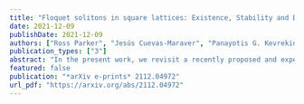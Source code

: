 ```yaml
---
title: "Floquet solitons in square lattices: Existence, Stability and Dynamics"
date: 2021-12-09
publishDate: 2021-12-09
authors: ["Ross Parker", "Jesús Cuevas-Maraver", "Panayotis G. Kevrekidis", "Alejandro Aceves"]
publication_types: ["3"]
abstract: "In the present work, we revisit a recently proposed and experimentally realized topological 2D lattice with periodically time-dependent interactions. We identify the fundamental solitons, previously observed in experiments and direct numerical simulations, as exact, exponentially localized, periodic in time solutions. This is done for a variety of phase-shift angles of the central nodes upon a period oscillation of the coupling strength. Subsequently, we perform a systematic Floquet stability analysis of the relevant structures. We analyze both their point and their continuous spectrum and find that the solutions are generically stable, aside from the possible emergence of complex quartets due to the collision of bands of continuous spectrum. The relevant instabilities become weaker as the lattice size gets larger. Finally, we also consider multi-soliton analogues of these Floquet states, inspired by the corresponding discrete nonlinear Schrödinger (DNLS) lattice. When exciting initially multiple sites in phase, we find that the solutions reflect the instability of their DNLS multi-soliton counterparts, while for configurations with multiple excited sites in alternating phases, the Floquet states are spectrally stable, again in analogy to their DNLS counterparts."
featured: false
publication: "*arXiv e-prints* 2112.04972"
url_pdf: "https://arxiv.org/abs/2112.04972"
---
```


